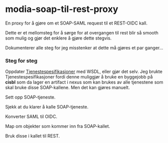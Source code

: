 # modia-soap-til-rest-proxy
En proxy for å gjøre om et SOAP-SAML request til et REST-OIDC kall.

Dette er et mellomsteg for å sørge for at overgangen til rest blir så smooth som mulig og gjør det enklere å gjøre dette stegvis.

Dokumenterer alle steg for jeg misstenker at dette må gjøres et par ganger...

### Steg for steg
Oppdater [Tjenestespesifikasjoner](http://stash.devillo.no/projects/FELLES/repos/tjenestespesifikasjoner/browse) med WSDL, eller gjør det selv. Jeg brukte Tjenestespesifikasjoner fordi denne muliggjør å bruke en byggejobb på **cisbl** som da lager en artifact i nexus som kan brukes av alle tjenestene som skal bruke disse SOAP-kallene. Men det kan gjøres manuelt.

Sett opp SOAP-tjeneste.

Sjekk at du klarer å kalle SOAP-tjeneste.

Konverter SAML til OIDC.

Map om objekter som kommer inn fra SOAP-kallet.

Bruk disse i kallet til REST.
